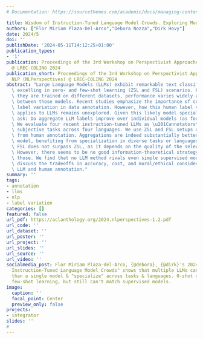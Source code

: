 ```yaml
---
# Documentation: https://sourcethemes.com/academic/docs/managing-content/

title: Wisdom of Instruction-Tuned Language Model Crowds. Exploring Model Label Variation
authors: ["Flor Miriam Plaza-Del-Arco","Debora Nozza","Dirk Hovy"]
date: 2024/5
doi: ''
publishDate: '2024-05-11T14:12:25+01:00'
publication_types:
- '1'
publication: Proceedings of the 3rd Workshop on Perspectivist Approaches to NLP (NLPerspectives)
  @ LREC-COLING 2024
publication_short: Proceedings of the 3rd Workshop on Perspectivist Approaches to
  NLP (NLPerspectives) @ LREC-COLING 2024
abstract: "Large Language Models (LLMs) exhibit remarkable text classification capabilities,\
  \ excelling in zero- and few-shot learning (ZSL and FSL) scenarios. However, since\
  \ they are trained on different datasets, performance varies widely across tasks\
  \ between those models. Recent studies emphasize the importance of considering human\
  \ label variation in data annotation. However, how this human label variation also\
  \ applies to LLMs remains unexplored. Given this likely model specialization, we\
  \ ask: Do aggregate LLM labels improve over individual models (as for human annotators)?\
  \ We evaluate four recent instruction-tuned LLMs as \u201Cannotators\u201D on five\
  \ subjective tasks across four languages. We use ZSL and FSL setups and label aggregation\
  \ from human annotation. Aggregations are indeed substantially better than any individual\
  \ model, benefiting from specialization in diverse tasks or languages. Surprisingly,\
  \ FSL does not surpass ZSL, as it depends on the quality of the selected examples.\
  \ However, there seems to be no good information-theoretical strategy to select\
  \ those. We find that no LLM method rivals even simple supervised models. We also\
  \ discuss the tradeoffs in accuracy, cost, and moral/ethical considerations between\
  \ LLM and human annotation."
summary: ''
tags:
- annotation
- llms
- nlp
- label variation
categories: []
featured: false
url_pdf: https://aclanthology.org/2024.nlperspectives-1.2.pdf
url_code: ''
url_dataset: ''
url_poster: ''
url_project: ''
url_slides: ''
url_source: ''
url_video: ''
socialmedia_post: Flor Miriam Plaza-del-Arco, {@debora}, {@dirk}'s 2024 paper "Wisdom
  Instruction-Tuned Language Model Crowds" shows that multiple LLMs can be BETTER
  than a single model & "specialize" across tasks & languages. 0-shot outperforms
  few-shot learning, but still can't match supervised models.
image:
  caption: ''
  focal_point: Center
  preview_only: false
projects:
- integrator
slides: ''
# 
---
```

